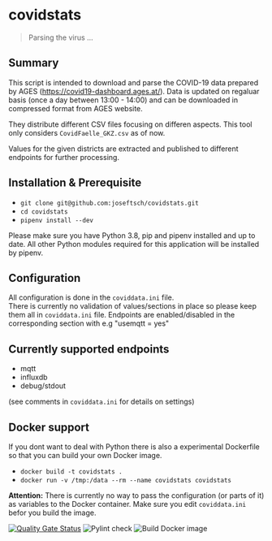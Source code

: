 # covidstats
> Parsing the virus ...
## Summary
This script is intended to download and parse the COVID-19 data prepared by AGES (https://covid19-dashboard.ages.at/).
Data is updated on regaluar basis (once a day between 13:00 - 14:00) and can be downloaded in compressed format from AGES website.

They distribute different CSV files focusing on differen aspects. This tool only considers `CovidFaelle_GKZ.csv` as of now.

Values for the given districts are extracted and published to different endpoints for further processing.
## Installation & Prerequisite
* `git clone git@github.com:joseftsch/covidstats.git`
* `cd covidstats`
* `pipenv install --dev`

Please make sure you have Python 3.8, pip and pipenv installed and up to date. All other Python modules required for this application will be installed by pipenv.
## Configuration
All configuration is done in the `coviddata.ini` file.<br>There is currently no validation of values/sections in place so please keep them all in `coviddata.ini` file.
Endpoints are enabled/disabled in the corresponding section with e.g "usemqtt = yes"
## Currently supported endpoints
* mqtt
* influxdb
* debug/stdout

(see comments in `coviddata.ini` for details on settings)
## Docker support
If you dont want to deal with Python there is also a experimental Dockerfile so that you can build your own Docker image.
* `docker build -t covidstats .`
* `docker run -v /tmp:/data --rm --name covidstats covidstats`

**Attention:** There is currently no way to pass the configuration (or parts of it) as variables to the Docker container. Make sure you edit `coviddata.ini` befor you build the image.

[![Quality Gate Status](https://sonarcloud.io/api/project_badges/measure?project=joseftsch_covidstats&metric=alert_status)](https://sonarcloud.io/dashboard?id=joseftsch_covidstats)
![Pylint check](https://github.com/joseftsch/covidstats/workflows/Pylint%20check/badge.svg)
![Build Docker image](https://github.com/joseftsch/covidstats/workflows/Build%20Docker%20image/badge.svg)